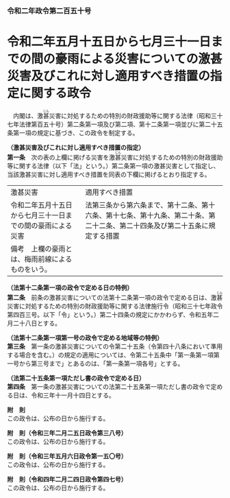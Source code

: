 ### 令和二年政令第二百五十号  
# 令和二年五月十五日から七月三十一日までの間の豪雨による災害についての激甚災害及びこれに対し適用すべき措置の指定に関する政令  
　内閣は、激<ruby>甚<rt>じん</rt></ruby>災害に対処するための特別の財政援助等に関する法律（昭和三十七年法律第百五十号）第二条第一項及び第二項、第十二条第一項並びに第二十五条第一項の規定に基づき、この政令を制定する。  
  
**（激甚災害及びこれに対し適用すべき措置の指定）**  
**第一条**　次の表の上欄に掲げる災害を激<ruby>甚<rt>じん</rt></ruby>災害に対処するための特別の財政援助等に関する法律（以下「法」という。）第二条第一項の激甚災害として指定し、当該激甚災害に対し適用すべき措置を同表の下欄に掲げるとおり指定する。  

|||  
| --- | --- |  
|激甚災害|適用すべき措置|  
|令和二年五月十五日から七月三十一日までの間の豪雨による災害|法第三条から第六条まで、第十二条、第十六条、第十七条、第十九条、第二十条、第二十二条、第二十四条及び第二十五条に規定する措置|  
|備考　上欄の豪雨とは、梅雨前線によるものをいう。|  
  
  
**（法第十二条第一項の政令で定める日の特例）**  
**第二条**　前条の激甚災害についての法第十二条第一項の政令で定める日は、激<ruby>甚<rt>じん</rt></ruby>災害に対処するための特別の財政援助等に関する法律施行令（昭和三十七年政令第四百三号。以下「令」という。）第二十四条の規定にかかわらず、令和五年二月二十八日とする。  
  
**（法第十二条第一項第一号の政令で定める地域等の特例）**  
**第三条**　第一条の激甚災害についての令第二十五条（令第四十八条において準用する場合を含む。）の規定の適用については、令第二十五条中「第一条第一項第一号から第三号まで」とあるのは、「第一条第一項各号」とする。  
  
**（法第二十五条第一項ただし書の政令で定める日）**  
**第四条**　第一条の激甚災害についての法第二十五条第一項ただし書の政令で定める日は、令和三年十一月十四日とする。  
  
**附　則**  
この政令は、公布の日から施行する。  
  
**附　則（令和三年二月二五日政令第三八号）**  
この政令は、公布の日から施行する。  
  
**附　則（令和三年五月六日政令第一五〇号）**  
この政令は、公布の日から施行する。  
  
**附　則（令和四年二月二四日政令第四七号）**  
この政令は、公布の日から施行する。  
  
